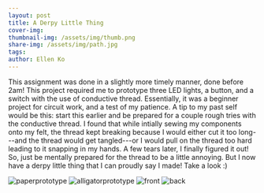 ```yaml
---
layout: post
title: A Derpy Little Thing
cover-img:
thumbnail-img: /assets/img/thumb.png
share-img: /assets/img/path.jpg
tags: 
author: Ellen Ko
---
```


This assignment was done in a slightly more timely manner, done before 2am! This project required me to prototype three LED lights, a button, and a switch with the use of conductive thread. Essentially, it was a beginner project for circuit work, and a test of my patience. A tip to my past self would be this: start this earlier and be prepared for a couple rough tries with the conductive thread. I found that while intially sewing my components onto my felt, the thread kept breaking because I would either cut it too long---and the thread would get tangled---or I would pull on the thread too hard leading to it snapping in my hands. A few tears later, I finally figured it out! So, just be mentally prepared for the thread to be a little annoying. But I now have a derpy little thing that I can proudly say I made! Take a look :)

![paperprototype](https://ellen-ko.github.io/assets/img/paperpro.jpg)
![alligatorprototype](https://ellen-ko.github.io/assets/img/alligator.jpg)
![front](https://ellen-ko.github.io/assets/img/IMG_8443.jpeg)
![back](https://ellen-ko.github.io/assets/img/IMG_8443.jpeg)

